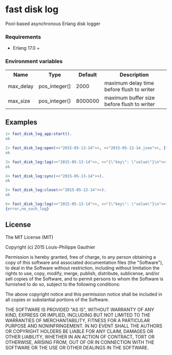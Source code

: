 # fast disk log #

Pool-based asynchronous Erlang disk logger

### Requirements

* Erlang 17.0 +

### Environment variables

<table width="100%">
  <theader>
    <th>Name</th>
    <th>Type</th>
    <th>Default</th>
    <th>Description</th>
  </theader>
  <tr>
    <td>max_delay</td>
    <td>pos_integer()</td>
    <td>2000</td>
    <td>maximum delay time before flush to writer</td>
  </tr>
  <tr>
    <td>max_size</td>
    <td>pos_integer()</td>
    <td>8000000</td>
    <td>maximum buffer size before flush to writer</td>
  </tr>
</table>

## Examples

```erlang
1> fast_disk_log_app:start().
ok

2> fast_disk_log:open(<<"2015-05-13-14">>, <<"2015-05-13-14.json">>, [{pool_size, 8}]).
ok

3> fast_disk_log:log(<<"2015-05-13-14">>, <<"{\"key\": \"value\"}\n">>).
ok

4> fast_disk_log:sync(<<"2015-05-13-14">>).
ok

5> fast_disk_log:close(<<"2015-05-13-14">>).
ok

6> fast_disk_log:log(<<"2015-05-13-14">>, <<"{\"key\": \"value\"}\n">>).
{error,no_such_log}
```

## License

The MIT License (MIT)

Copyright (c) 2015 Louis-Philippe Gauthier

Permission is hereby granted, free of charge, to any person obtaining a copy
of this software and associated documentation files (the "Software"), to deal
in the Software without restriction, including without limitation the rights
to use, copy, modify, merge, publish, distribute, sublicense, and/or sell
copies of the Software, and to permit persons to whom the Software is
furnished to do so, subject to the following conditions:

The above copyright notice and this permission notice shall be included in all
copies or substantial portions of the Software.

THE SOFTWARE IS PROVIDED "AS IS", WITHOUT WARRANTY OF ANY KIND, EXPRESS OR
IMPLIED, INCLUDING BUT NOT LIMITED TO THE WARRANTIES OF MERCHANTABILITY,
FITNESS FOR A PARTICULAR PURPOSE AND NONINFRINGEMENT. IN NO EVENT SHALL THE
AUTHORS OR COPYRIGHT HOLDERS BE LIABLE FOR ANY CLAIM, DAMAGES OR OTHER
LIABILITY, WHETHER IN AN ACTION OF CONTRACT, TORT OR OTHERWISE, ARISING FROM,
OUT OF OR IN CONNECTION WITH THE SOFTWARE OR THE USE OR OTHER DEALINGS IN THE
SOFTWARE.
